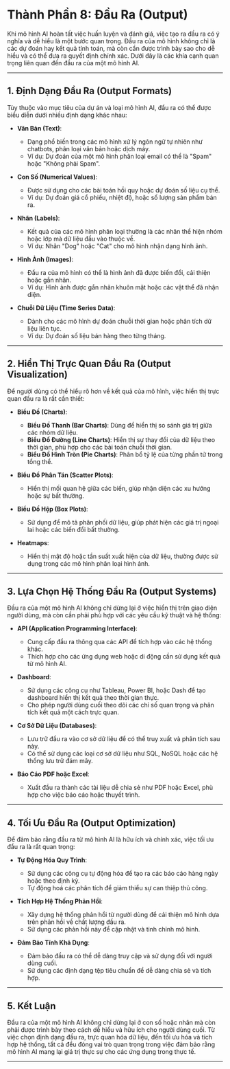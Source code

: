 # Thành Phần 8: Đầu Ra (Output)

Khi mô hình AI hoàn tất việc huấn luyện và đánh giá, việc tạo ra đầu ra có ý nghĩa và dễ hiểu là một bước quan trọng. Đầu ra của mô hình không chỉ là các dự đoán hay kết quả tính toán, mà còn cần được trình bày sao cho dễ hiểu và có thể đưa ra quyết định chính xác. Dưới đây là các khía cạnh quan trọng liên quan đến đầu ra của một mô hình AI.

---

## 1. Định Dạng Đầu Ra (Output Formats)

Tùy thuộc vào mục tiêu của dự án và loại mô hình AI, đầu ra có thể được biểu diễn dưới nhiều định dạng khác nhau:

- **Văn Bản (Text)**:
  - Dạng phổ biến trong các mô hình xử lý ngôn ngữ tự nhiên như chatbots, phân loại văn bản hoặc dịch máy.
  - Ví dụ: Dự đoán của một mô hình phân loại email có thể là "Spam" hoặc "Không phải Spam".

- **Con Số (Numerical Values)**:
  - Được sử dụng cho các bài toán hồi quy hoặc dự đoán số liệu cụ thể.
  - Ví dụ: Dự đoán giá cổ phiếu, nhiệt độ, hoặc số lượng sản phẩm bán ra.

- **Nhãn (Labels)**:
  - Kết quả của các mô hình phân loại thường là các nhãn thể hiện nhóm hoặc lớp mà dữ liệu đầu vào thuộc về.
  - Ví dụ: Nhãn "Dog" hoặc "Cat" cho mô hình nhận dạng hình ảnh.

- **Hình Ảnh (Images)**:
  - Đầu ra của mô hình có thể là hình ảnh đã được biến đổi, cải thiện hoặc gắn nhãn.
  - Ví dụ: Hình ảnh được gắn nhãn khuôn mặt hoặc các vật thể đã nhận diện.

- **Chuỗi Dữ Liệu (Time Series Data)**:
  - Dành cho các mô hình dự đoán chuỗi thời gian hoặc phân tích dữ liệu liên tục.
  - Ví dụ: Dự đoán số liệu bán hàng theo từng tháng.

---

## 2. Hiển Thị Trực Quan Đầu Ra (Output Visualization)

Để người dùng có thể hiểu rõ hơn về kết quả của mô hình, việc hiển thị trực quan đầu ra là rất cần thiết:

- **Biểu Đồ (Charts)**:
  - **Biểu Đồ Thanh (Bar Charts)**: Dùng để hiển thị so sánh giá trị giữa các nhóm dữ liệu.
  - **Biểu Đồ Đường (Line Charts)**: Hiển thị sự thay đổi của dữ liệu theo thời gian, phù hợp cho các bài toán chuỗi thời gian.
  - **Biểu Đồ Hình Tròn (Pie Charts)**: Phân bổ tỷ lệ của từng phần tử trong tổng thể.

- **Biểu Đồ Phân Tán (Scatter Plots)**:
  - Hiển thị mối quan hệ giữa các biến, giúp nhận diện các xu hướng hoặc sự bất thường.

- **Biểu Đồ Hộp (Box Plots)**:
  - Sử dụng để mô tả phân phối dữ liệu, giúp phát hiện các giá trị ngoại lai hoặc các biến đổi bất thường.

- **Heatmaps**:
  - Hiển thị mật độ hoặc tần suất xuất hiện của dữ liệu, thường được sử dụng trong các mô hình phân loại hình ảnh.

---

## 3. Lựa Chọn Hệ Thống Đầu Ra (Output Systems)

Đầu ra của một mô hình AI không chỉ dừng lại ở việc hiển thị trên giao diện người dùng, mà còn cần phải phù hợp với các yêu cầu kỹ thuật và hệ thống:

- **API (Application Programming Interface)**:
  - Cung cấp đầu ra thông qua các API để tích hợp vào các hệ thống khác.
  - Thích hợp cho các ứng dụng web hoặc di động cần sử dụng kết quả từ mô hình AI.

- **Dashboard**:
  - Sử dụng các công cụ như Tableau, Power BI, hoặc Dash để tạo dashboard hiển thị kết quả theo thời gian thực.
  - Cho phép người dùng cuối theo dõi các chỉ số quan trọng và phân tích kết quả một cách trực quan.

- **Cơ Sở Dữ Liệu (Databases)**:
  - Lưu trữ đầu ra vào cơ sở dữ liệu để có thể truy xuất và phân tích sau này.
  - Có thể sử dụng các loại cơ sở dữ liệu như SQL, NoSQL hoặc các hệ thống lưu trữ đám mây.

- **Báo Cáo PDF hoặc Excel**:
  - Xuất đầu ra thành các tài liệu dễ chia sẻ như PDF hoặc Excel, phù hợp cho việc báo cáo hoặc thuyết trình.

---

## 4. Tối Ưu Đầu Ra (Output Optimization)

Để đảm bảo rằng đầu ra từ mô hình AI là hữu ích và chính xác, việc tối ưu đầu ra là rất quan trọng:

- **Tự Động Hóa Quy Trình**:
  - Sử dụng các công cụ tự động hóa để tạo ra các báo cáo hàng ngày hoặc theo định kỳ.
  - Tự động hoá các phân tích để giảm thiểu sự can thiệp thủ công.

- **Tích Hợp Hệ Thống Phản Hồi**:
  - Xây dựng hệ thống phản hồi từ người dùng để cải thiện mô hình dựa trên phản hồi về chất lượng đầu ra.
  - Sử dụng các phản hồi này để cập nhật và tinh chỉnh mô hình.

- **Đảm Bảo Tính Khả Dụng**:
  - Đảm bảo đầu ra có thể dễ dàng truy cập và sử dụng đối với người dùng cuối.
  - Sử dụng các định dạng tệp tiêu chuẩn để dễ dàng chia sẻ và tích hợp.

---

## 5. Kết Luận

Đầu ra của một mô hình AI không chỉ dừng lại ở con số hoặc nhãn mà còn phải được trình bày theo cách dễ hiểu và hữu ích cho người dùng cuối. Từ việc chọn định dạng đầu ra, trực quan hóa dữ liệu, đến tối ưu hóa và tích hợp hệ thống, tất cả đều đóng vai trò quan trọng trong việc đảm bảo rằng mô hình AI mang lại giá trị thực sự cho các ứng dụng trong thực tế.

---

